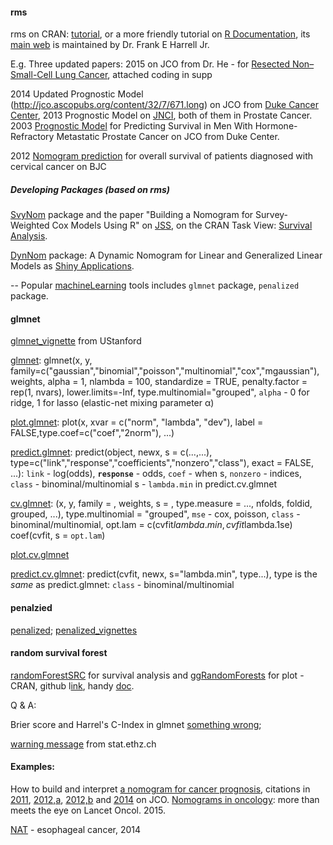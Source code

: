 #### rms

rms on CRAN: [tutorial](http://cran.r-project.org/web/packages/rms/rms.pdf), or a more friendly tutorial on [R Documentation](http://www.rdocumentation.org/packages/rms),
its [main web](http://biostat.mc.vanderbilt.edu/wiki/Main/RmS) is maintained by Dr. Frank E Harrell Jr.

E.g.
Three updated papers: 2015 on JCO from Dr. He - for [Resected Non–Small-Cell Lung Cancer](http://jco.ascopubs.org/content/33/8/861.long), attached coding in supp

2014 Updated Prognostic Model (http://jco.ascopubs.org/content/32/7/671.long) on JCO from [Duke Cancer Center](https://www.cancer.duke.edu/Nomogram/), 2013 Prognostic Model on [JNCI](http://jnci.oxfordjournals.org/content/105/22/1729.long), both of them in Prostate Cancer.
2003 [Prognostic Model](http://jco.ascopubs.org/content/21/7/1232.full) for Predicting Survival in Men With Hormone-Refractory Metastatic Prostate Cancer on JCO from Duke Center.

2012 [Nomogram prediction](http://www.nature.com/bjc/journal/v107/n6/full/bjc2012340a.html) for overall survival of patients diagnosed with cervical cancer on BJC

##### Developing Packages (based on rms)

[SvyNom](https://cran.r-project.org/web/packages/SvyNom/index.html) package and the paper "Building a Nomogram for Survey-Weighted Cox Models Using R" on [JSS](http://www.jstatsoft.org/v64/c01/paper), on the CRAN Task View: [Survival Analysis](https://cran.r-project.org/web/views/Survival.html).

[DynNom](https://cran.r-project.org/web/packages/DynNom/index.html) package: A Dynamic Nomogram for Linear and Generalized Linear Models as [Shiny Applications](http://www.xueqing.cc/course/index/view/id/24). 



--
Popular [machineLearning](http://cran.r-project.org/web/views/MachineLearning.html) tools includes `glmnet` package, `penalized` package.

#### glmnet
[glmnet_vignette](http://web.stanford.edu/~hastie/Papers/Glmnet_Vignette.pdf) from UStanford

[glmnet](http://www.rdocumentation.org/packages/glmnet/functions/glmnet):
glmnet(x, y, family=c("gaussian","binomial","poisson","multinomial","cox","mgaussian"), weights, alpha = 1, nlambda = 100,
standardize = TRUE, penalty.factor = rep(1, nvars), lower.limits=-Inf, type.multinomial="grouped",
`alpha` - 0 for ridge, 1 for lasso (elastic-net mixing parameter α)

[plot.glmnet](http://www.rdocumentation.org/packages/glmnet/functions/plot.glmnet):
plot(x, xvar = c("norm", "lambda", "dev"), label = FALSE,type.coef=c("coef","2norm"), ...)

[predict.glmnet](http://www.rdocumentation.org/packages/glmnet/functions/predict.glmnet):
predict(object, newx, s = c(...,...), 
type=c("link","response","coefficients","nonzero","class"), exact = FALSE, ...): 
`link` - log(odds), **`response`** - odds, `coef` - when s, `nonzero` - indices, `class` - binominal/multinomial
s - `lambda.min` in predict.cv.glmnet

[cv.glmnet](http://www.rdocumentation.org/packages/glmnet/functions/cv.glmnet):
(x, y, family = , weights, s = , type.measure = ..., nfolds, foldid, grouped, ...), 
type.multinomial = "grouped", `mse` - cox, poisson, `class` - binominal/multinomial,
opt.lam = c(cvfit$lambda.min, cvfit$lambda.1se)
coef(cvfit, s = `opt.lam`)

[plot.cv.glmnet](http://www.rdocumentation.org/packages/glmnet/functions/plot.cv.glmnet)

[predict.cv.glmnet](http://www.rdocumentation.org/packages/glmnet/functions/predict.cv.glmnet):
predict(cvfit, newx, s="lambda.min", type...), type is the *same* as predict.glmnet: `class` - binominal/multinomial

#### penalzied 
[penalized](http://www.rdocumentation.org/packages/penalized); 
[penalized_vignettes](http://cran.r-project.org/web/packages/penalized/vignettes/penalized.pdf)

#### random survival forest
[randomForestSRC](http://cran.r-project.org/web/packages/randomForestSRC/index.html) for survival analysis and
[ggRandomForests](http://cran.r-project.org/web/packages/ggRandomForests/) for plot - CRAN, github l[ink](https://github.com/ehrlinger/ggRandomForests), handy [doc](http://www.rdocumentation.org/packages/ggRandomForests).


Q & A:

Brier score and Harrel's C-Index in glmnet [something wrong](http://r.789695.n4.nabble.com/Interperting-results-of-glmnet-and-coxph-plot-Brier-score-and-Harrel-s-C-Index-am-I-doing-something--td4677166.html);

[warning message](https://stat.ethz.ch/pipermail/r-help/2012-May/312029.html) from stat.ethz.ch


#### Examples:
How to build and interpret [a nomogram for cancer prognosis](http://jco.ascopubs.org/content/26/8/1364.long),
citations in [2011](http://www.ncbi.nlm.nih.gov/pubmed/22084366), [2012,a](http://www.ncbi.nlm.nih.gov/pubmed/22253459), [2012,b](http://www.ncbi.nlm.nih.gov/pubmed/22734034) and [2014](http://www.ncbi.nlm.nih.gov/pubmed/24419130) on JCO. 
[Nomograms in oncology](http://www.sciencedirect.com/science/article/pii/S1470204514711167): more than meets the eye on Lancet Oncol. 2015.

[NAT](http://onlinelibrary.wiley.com/doi/10.1002/cncr.28447/full) - esophageal cancer, 2014



